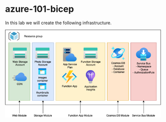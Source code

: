 # azure-101-bicep

In this lab we will create the following infrastructure.

![architecture](./assets/architecture.png)
